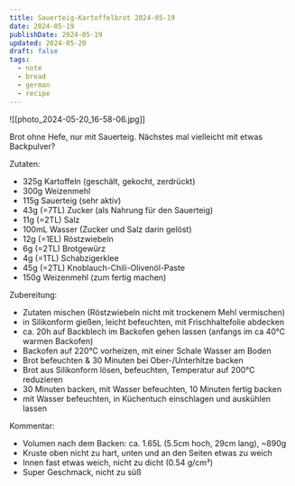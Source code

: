 ```yaml
---
title: Sauerteig-Kartoffelbrot 2024-05-19
date: 2024-05-19
publishDate: 2024-05-19
updated: 2024-05-20
draft: false
tags:
  - note
  - bread
  - german
  - recipe
---
```


![[photo_2024-05-20_16-58-06.jpg]]

Brot ohne Hefe, nur mit Sauerteig. Nächstes mal vielleicht mit etwas Backpulver?

Zutaten:

- 325g Kartoffeln (geschält, gekocht, zerdrückt)
- 300g Weizenmehl
- 115g Sauerteig (sehr aktiv)
- 43g (=7TL) Zucker (als Nahrung für den Sauerteig)
- 11g (=2TL) Salz
- 100mL Wasser (Zucker und Salz darin gelöst)
- 12g (=1EL) Röstzwiebeln
- 6g (=2TL) Brotgewürz
- 4g (=1TL) Schabzigerklee
- 45g (=2TL) Knoblauch-Chili-Olivenöl-Paste
- 150g Weizenmehl (zum fertig machen)

Zubereitung:

- Zutaten mischen (Röstzwiebeln nicht mit trockenem Mehl vermischen)
- in Silikonform gießen, leicht befeuchten, mit Frischhaltefolie abdecken
- ca. 20h auf Backblech im Backofen gehen lassen (anfangs im ca 40°C warmen Backofen)
- Backofen auf 220°C vorheizen, mit einer Schale Wasser am Boden
- Brot befeuchten & 30 Minuten bei Ober-/Unterhitze backen
- Brot aus Silikonform lösen, befeuchten, Temperatur auf 200°C reduzieren
- 30 Minuten backen, mit Wasser befeuchten, 10 Minuten fertig backen
- mit Wasser befeuchten, in Küchentuch einschlagen und auskühlen lassen

Kommentar:

- Volumen nach dem Backen: ca. 1.65L (5.5cm hoch, 29cm lang), ~890g
- Kruste oben nicht zu hart, unten und an den Seiten etwas zu weich
- Innen fast etwas weich, nicht zu dicht (0.54 g/cm³)
- Super Geschmack, nicht zu süß
